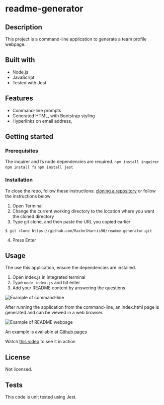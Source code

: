 # readme-generator

## Description
This project is a command-line application to generate a team profile webpage.

## Built with
* Node.js
* JavaScript
* Tested with Jest

## Features
* Command-line prompts
* Generated HTML, with Bootstrap styling
* Hyperlinks on email address, 

## Getting started
### Prerequisites
The inquirer and fs node dependencies are required.
`npm install inquirer`
`npm install fs`
`npm install jest`

### Installation
To close the repo, follow these instructions:
[cloning a repository](https://docs.github.com/en/repositories/creating-and-managing-repositories/cloning-a-repository) or follow the instructions below

1. Open Terminal
2. Change the current working directory to the location where you want the cloned directory
3. Type git clone, and then paste the URL you copied earlier
```
$ git clone https://github.com/RachelHarris90/readme-generator.git
```
4. Press Enter

## Usage
The use this application, ensure the dependencies are installed.

1. Open index.js in integrated terminal
2. Type `node index.js` and hit enter
3. Add your README content by answering the questions

![Example of command-line](./assets/images/command-line-example.png)

After running the application from the command-line, an index.html page is generated and can be viewed in a web browser.

![Example of README webpage](./assets/images/webpage-example.png)

An example is available at [Github pages](https://rachelharris90.github.io/readme-generator/)

Watch [this video](https://watch.screencastify.com/v/jnn0r1p51Tvbr4aqEUPg) to see it in action 

## License
Not licensed.

## Tests
This code is unit tested using Jest.